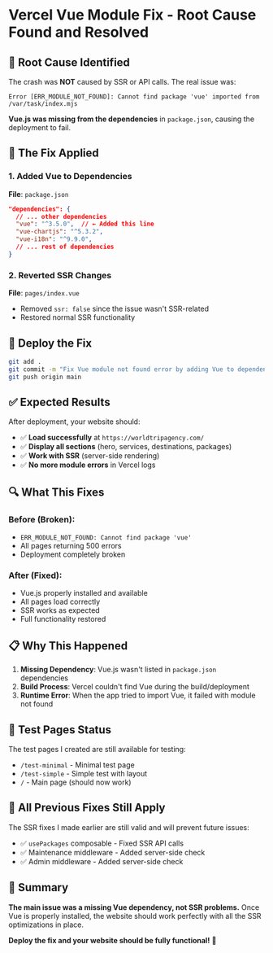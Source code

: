 # Vercel Vue Module Fix - Root Cause Found and Resolved

## 🎯 Root Cause Identified
The crash was **NOT** caused by SSR or API calls. The real issue was:

```
Error [ERR_MODULE_NOT_FOUND]: Cannot find package 'vue' imported from /var/task/index.mjs
```

**Vue.js was missing from the dependencies** in `package.json`, causing the deployment to fail.

## 🔧 The Fix Applied

### 1. Added Vue to Dependencies
**File**: `package.json`
```json
"dependencies": {
  // ... other dependencies
  "vue": "^3.5.0",  // ← Added this line
  "vue-chartjs": "^5.3.2",
  "vue-i18n": "^9.9.0",
  // ... rest of dependencies
}
```

### 2. Reverted SSR Changes
**File**: `pages/index.vue`
- Removed `ssr: false` since the issue wasn't SSR-related
- Restored normal SSR functionality

## 🚀 Deploy the Fix

```bash
git add .
git commit -m "Fix Vue module not found error by adding Vue to dependencies"
git push origin main
```

## ✅ Expected Results

After deployment, your website should:
- ✅ **Load successfully** at `https://worldtripagency.com/`
- ✅ **Display all sections** (hero, services, destinations, packages)
- ✅ **Work with SSR** (server-side rendering)
- ✅ **No more module errors** in Vercel logs

## 🔍 What This Fixes

### Before (Broken):
- `ERR_MODULE_NOT_FOUND: Cannot find package 'vue'`
- All pages returning 500 errors
- Deployment completely broken

### After (Fixed):
- Vue.js properly installed and available
- All pages load correctly
- SSR works as expected
- Full functionality restored

## 📋 Why This Happened

1. **Missing Dependency**: Vue.js wasn't listed in `package.json` dependencies
2. **Build Process**: Vercel couldn't find Vue during the build/deployment
3. **Runtime Error**: When the app tried to import Vue, it failed with module not found

## 🧪 Test Pages Status

The test pages I created are still available for testing:
- `/test-minimal` - Minimal test page
- `/test-simple` - Simple test with layout
- `/` - Main page (should now work)

## 🔄 All Previous Fixes Still Apply

The SSR fixes I made earlier are still valid and will prevent future issues:
- ✅ `usePackages` composable - Fixed SSR API calls
- ✅ Maintenance middleware - Added server-side check
- ✅ Admin middleware - Added server-side check

## 🎉 Summary

**The main issue was a missing Vue dependency, not SSR problems.** Once Vue is properly installed, the website should work perfectly with all the SSR optimizations in place.

**Deploy the fix and your website should be fully functional!** 🚀
